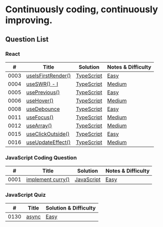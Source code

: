 # Continuously coding, continuously improving.

## Question List

### React
| #    | Title |  Solution | Notes & Difficulty |
| ---- | ----- | ----------------- | ----------------------- |
| 0003 | [useIsFirstRender()](https://bigfrontend.dev/react/useIsFirstRender) | [TypeScript](./app/interview-coding-questions/BFE.dev/react/0003-useIsFirstRender/useIsFirstRender.ts) | [Easy](./app/interview-coding-questions/BFE.dev/react/0003-useIsFirstRender/README.md) | 
| 0004 | [useSWR() - I](https://bigfrontend.dev/react/useSWR-1) | [TypeScript](./app/interview-coding-questions/BFE.dev/react/0004-useSWR-I/useSWR.ts) | [Medium](./app/interview-coding-questions/BFE.dev/react/0004-useSWR-I/README.md) | 
| 0005 | [usePrevious()](https://bigfrontend.dev/react/usePrevious) | [TypeScript](./app/interview-coding-questions/BFE.dev/react/0005-usePrevious/usePrevious.ts) | [Easy](./app/interview-coding-questions/BFE.dev/react/0005-usePrevious/README.md) | 
| 0006 | [useHover()](https://bigfrontend.dev/react/useHover) | [TypeScript](./app/interview-coding-questions/BFE.dev/react/0006-useHover/useHover.ts) | [Medium](./app/interview-coding-questions/BFE.dev/react/0006-useHover/README.md) |
| 0008 | [useDebounce](https://bigfrontend.dev/react/useDebounce) | [TypeScript](./app/interview-coding-questions/BFE.dev/react/0008-useDebounce/useDebounce.ts) | [Easy](./app/interview-coding-questions/BFE.dev/react/0008-useDebounce/README.md) |  
| 0011 | [useFocus()](https://bigfrontend.dev/react/useFocus) | [TypeScript](./app/interview-coding-questions/BFE.dev/react/0011-useFocus/useFocus.ts) | [Medium](./app/interview-coding-questions/BFE.dev/react/0011-useFocus/README.md) | 
| 0012 | [useArray()](https://bigfrontend.dev/react/useArray) | [TypeScript](./app/interview-coding-questions/BFE.dev/react/0012-useArray/useArray.ts) | [Medium](./app/interview-coding-questions/BFE.dev/react/0012-useArray/README.md) | 
| 0015 | [useClickOutside()](https://bigfrontend.dev/react/useclickoutside) | [TypeScript](./app/interview-coding-questions/BFE.dev/react/0015-useClickOutside/useClickOutside.ts) | [Easy](./app/interview-coding-questions/BFE.dev/react/0015-useClickOutside/README.md) | 
| 0016 | [useUpdateEffect()](https://bigfrontend.dev/react/useUpdateEffect) | [TypeScript](./app/interview-coding-questions/BFE.dev/react/0016-useUpdateEffect/useUpdateEffect.ts) | [Medium](./app/interview-coding-questions/BFE.dev/react/0016-useUpdateEffect/README.md) | 

### JavaScript Coding Question
| #    | Title |  Solution | Notes & Difficulty |
| ---- | ----- | ----------------- | ----------------------- |
| 0001 | [implement curry()](https://bigfrontend.dev/problem/implement-curry) | [JavaScript](./app/interview-coding-questions/BFE.dev/javascript-coding-question/0001-implement-curry/curry.js) | [Easy](./app/interview-coding-questions/BFE.dev/javascript-coding-question/0001-implement-curry/README.md) | 

### JavaScript Quiz
| #    | Title | Solution & Difficulty |
| ---- | ----- | ----------------------- |
| 0130 | [async](https://bigfrontend.dev/quiz/async) | [Easy](./app/interview-coding-questions/BFE.dev/javascript-quiz/0130-async/README.md) | 

